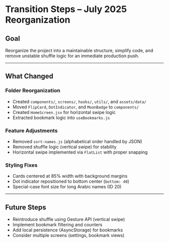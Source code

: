 # Transition Steps – July 2025 Reorganization

## Goal
Reorganize the project into a maintainable structure, simplify code, and remove unstable shuffle logic for an immediate production push.

---

## What Changed

### Folder Reorganization
- Created `components/`, `screens/`, `hooks/`, `utils/`, and `assets/data/`
- Moved `FlipCard`, `DotIndicator`, and `MoonBadge` to `components/`
- Created `HomeScreen.jsx` for horizontal swipe logic
- Extracted bookmark logic into `useBookmarks.js`

### Feature Adjustments
- Removed `sort-names.js` (alphabetical order handled by JSON)
- Removed shuffle logic (vertical swipe) for stability
- Horizontal swipe implemented via `FlatList` with proper snapping

### Styling Fixes
- Cards centered at 85% width with background margins
- Dot indicator repositioned to bottom center (`bottom: 40`)
- Special-case font size for long Arabic names (ID 20)

---

## Future Steps
- Reintroduce shuffle using Gesture API (vertical swipe)
- Implement bookmark filtering and counters
- Add local persistence (AsyncStorage) for bookmarks
- Consider multiple screens (settings, bookmark views)
